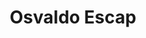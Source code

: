---
title: "Osvaldo Escap"
url: /ciudad-autonoma-de-buenos-aires/osvaldo-escap/
shop: Autowerkstatt
---